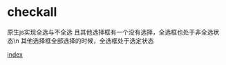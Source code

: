 # checkall
原生js实现全选与不全选
且其他选择框有一个没有选择，全选框也处于非全选状态\n
其他选择框全部选择的时候，全选框处于选定状态


[index](https://wolancy.github.io/checkall/index.html)

